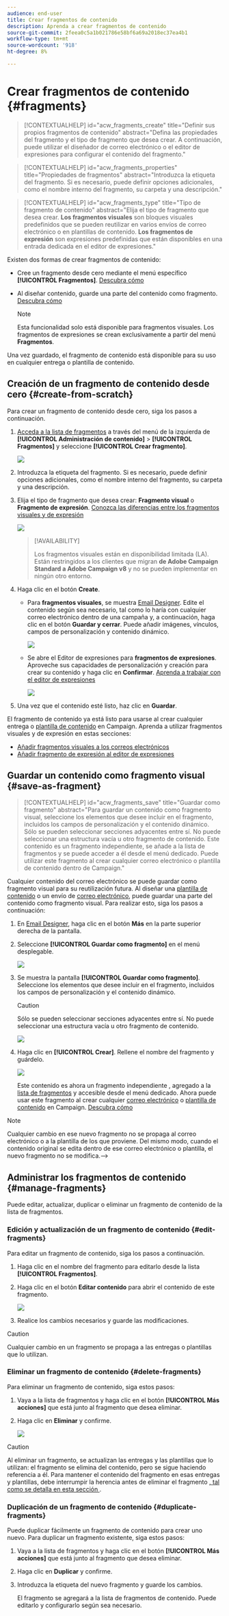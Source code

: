 ```yaml
---
audience: end-user
title: Crear fragmentos de contenido
description: Aprenda a crear fragmentos de contenido
source-git-commit: 2feea0c5a1b021786e58bf6a69a2018ec37ea4b1
workflow-type: tm+mt
source-wordcount: '918'
ht-degree: 8%

---
```



# Crear fragmentos de contenido {#fragments}

>[!CONTEXTUALHELP]
>id="acw_fragments_create"
>title="Definir sus propios fragmentos de contenido"
>abstract="Defina las propiedades del fragmento y el tipo de fragmento que desea crear. A continuación, puede utilizar el diseñador de correo electrónico o el editor de expresiones para configurar el contenido del fragmento."

<!-- pas vu dans l'UI-->

>[!CONTEXTUALHELP]
>id="acw_fragments_properties"
>title="Propiedades de fragmentos"
>abstract="Introduzca la etiqueta del fragmento. Si es necesario, puede definir opciones adicionales, como el nombre interno del fragmento, su carpeta y una descripción."

>[!CONTEXTUALHELP]
>id="acw_fragments_type"
>title="Tipo de fragmento de contenido"
>abstract="Elija el tipo de fragmento que desea crear. **Los fragmentos visuales** son bloques visuales predefinidos que se pueden reutilizar en varios envíos de correo electrónico o en plantillas de contenido. **Los fragmentos de expresión** son expresiones predefinidas que están disponibles en una entrada dedicada en el editor de expresiones."

Existen dos formas de crear fragmentos de contenido:

* Cree un fragmento desde cero mediante el menú específico **[!UICONTROL Fragmentos]**. [Descubra cómo](#create-from-scratch)
* Al diseñar contenido, guarde una parte del contenido como fragmento. [Descubra cómo](#save-as-fragment)

  >[!NOTE]
  >
  >Esta funcionalidad solo está disponible para fragmentos visuales. Los fragmentos de expresiones se crean exclusivamente a partir del menú **Fragmentos**.

Una vez guardado, el fragmento de contenido está disponible para su uso en cualquier entrega o plantilla de contenido.

## Creación de un fragmento de contenido desde cero {#create-from-scratch}

Para crear un fragmento de contenido desde cero, siga los pasos a continuación.

1. [Acceda a la lista de fragmentos](#access-manage-fragments) a través del menú de la izquierda de **[!UICONTROL Administración de contenido]** > **[!UICONTROL Fragmentos]** y seleccione **[!UICONTROL Crear fragmento]**.

   ![](assets/fragments-list.png)

1. Introduzca la etiqueta del fragmento. Si es necesario, puede definir opciones adicionales, como el nombre interno del fragmento, su carpeta y una descripción.

1. Elija el tipo de fragmento que desea crear: **Fragmento visual** o **Fragmento de expresión**. [Conozca las diferencias entre los fragmentos visuales y de expresión](fragments.md)

   ![](assets/fragment-create.png)

   >[!AVAILABILITY]
   >
   >Los fragmentos visuales están en disponibilidad limitada (LA). Están restringidos a los clientes que migran **de Adobe Campaign Standard a Adobe Campaign v8** y no se pueden implementar en ningún otro entorno.

1. Haga clic en el botón **Create**.

   * Para **fragmentos visuales**, se muestra [Email Designer](../email/get-started-email-designer.md). Edite el contenido según sea necesario, tal como lo haría con cualquier correo electrónico dentro de una campaña y, a continuación, haga clic en el botón **Guardar y cerrar**. Puede añadir imágenes, vínculos, campos de personalización y contenido dinámico.

     ![](assets/fragment-designer.png)

   * Se abre el Editor de expresiones para **fragmentos de expresiones**. Aproveche sus capacidades de personalización y creación para crear su contenido y haga clic en **Confirmar**. [Aprenda a trabajar con el editor de expresiones](../personalization/personalize.md)

     ![](assets/fragment-expression.png)

1. Una vez que el contenido esté listo, haz clic en **Guardar**.

El fragmento de contenido ya está listo para usarse al crear cualquier entrega o [plantilla de contenido](../email/use-email-templates.md) en Campaign. Aprenda a utilizar fragmentos visuales y de expresión en estas secciones:
* [Añadir fragmentos visuales a los correos electrónicos](use-visual-fragments.md)
* [Añadir fragmento de expresión al editor de expresiones](use-expression-fragments.md)

## Guardar un contenido como fragmento visual {#save-as-fragment}

>[!CONTEXTUALHELP]
>id="acw_fragments_save"
>title="Guardar como fragmento"
>abstract="Para guardar un contenido como fragmento visual, seleccione los elementos que desee incluir en el fragmento, incluidos los campos de personalización y el contenido dinámico. Sólo se pueden seleccionar secciones adyacentes entre sí. No puede seleccionar una estructura vacía u otro fragmento de contenido. Este contenido es un fragmento independiente, se añade a la lista de fragmentos y se puede acceder a él desde el menú dedicado. Puede utilizar este fragmento al crear cualquier correo electrónico o plantilla de contenido dentro de Campaign."

<!--pas vu dans l'UI-->

Cualquier contenido del correo electrónico se puede guardar como fragmento visual para su reutilización futura. Al diseñar una [plantilla de contenido](../email/use-email-templates.md) o un envío de [correo electrónico](../email/get-started-email-designer.md), puede guardar una parte del contenido como fragmento visual. Para realizar esto, siga los pasos a continuación:

1. En [Email Designer](../email/get-started-email-designer.md), haga clic en el botón **Más** en la parte superior derecha de la pantalla.

1. Seleccione **[!UICONTROL Guardar como fragmento]** en el menú desplegable.

   ![](assets/fragment-save-as.png)

1. Se muestra la pantalla **[!UICONTROL Guardar como fragmento]**. Seleccione los elementos que desee incluir en el fragmento, incluidos los campos de personalización y el contenido dinámico.

   >[!CAUTION]
   >
   >Sólo se pueden seleccionar secciones adyacentes entre sí. No puede seleccionar una estructura vacía u otro fragmento de contenido.

   ![](assets/fragment-save-as-screen.png)

1. Haga clic en **[!UICONTROL Crear]**. Rellene el nombre del fragmento y guárdelo.

   ![](assets/fragment-save-confirm.png)

   Este contenido es ahora un fragmento independiente , agregado a la [lista de fragmentos](#manage-fragments) y accesible desde el menú dedicado. Ahora puede usar este fragmento al crear cualquier [correo electrónico](../email/get-started-email-designer.md) o [plantilla de contenido](../email/use-email-templates.md) en Campaign. [Descubra cómo](../content/use-visual-fragments.md)

>[!NOTE]
>
>Cualquier cambio en ese nuevo fragmento no se propaga al correo electrónico o a la plantilla de los que proviene. Del mismo modo, cuando el contenido original se edita dentro de ese correo electrónico o plantilla, el nuevo fragmento no se modifica.—>

## Administrar los fragmentos de contenido {#manage-fragments}

Puede editar, actualizar, duplicar o eliminar un fragmento de contenido de la lista de fragmentos.

### Edición y actualización de un fragmento de contenido {#edit-fragments}

Para editar un fragmento de contenido, siga los pasos a continuación.

1. Haga clic en el nombre del fragmento para editarlo desde la lista **[!UICONTROL Fragmentos]**.
1. Haga clic en el botón **Editar contenido** para abrir el contenido de este fragmento.

   ![](assets/fragment-edit-content.png)

1. Realice los cambios necesarios y guarde las modificaciones.

>[!CAUTION]
>
>Cualquier cambio en un fragmento se propaga a las entregas o plantillas que lo utilizan.

### Eliminar un fragmento de contenido {#delete-fragments}

Para eliminar un fragmento de contenido, siga estos pasos:

1. Vaya a la lista de fragmentos y haga clic en el botón **[!UICONTROL Más acciones]** que está junto al fragmento que desea eliminar.
1. Haga clic en **Eliminar** y confirme.

   ![](assets/fragment-list-more-actions.png)

>[!CAUTION]
>
>Al eliminar un fragmento, se actualizan las entregas y las plantillas que lo utilizan: el fragmento se elimina del contenido, pero se sigue haciendo referencia a él. Para mantener el contenido del fragmento en esas entregas y plantillas, debe interrumpir la herencia antes de eliminar el fragmento [, tal como se detalla en esta sección ](use-visual-fragments.md#break-inheritance).

### Duplicación de un fragmento de contenido {#duplicate-fragments}

Puede duplicar fácilmente un fragmento de contenido para crear uno nuevo. Para duplicar un fragmento existente, siga estos pasos:

1. Vaya a la lista de fragmentos y haga clic en el botón **[!UICONTROL Más acciones]** que está junto al fragmento que desea eliminar.
1. Haga clic en **Duplicar** y confirme.
1. Introduzca la etiqueta del nuevo fragmento y guarde los cambios.

   El fragmento se agregará a la lista de fragmentos de contenido. Puede editarlo y configurarlo según sea necesario.
